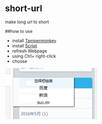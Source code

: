 # short-url
make long url to short

##how to use
* install [Tampermonkey](http://tampermonkey.net/) 
* install [Script](http://t.cn/R9jaLT9)
* refresh Webpage
* using Ctrl+ right-click
* choose


![short-url](https://raw.githubusercontent.com/Kaxyubok/img-folder/master/20170805172722.png)



